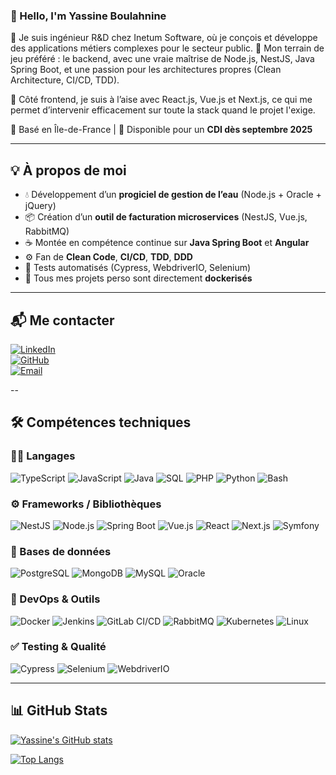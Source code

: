<!-- Links -->
[linkedin]: https://www.linkedin.com/in/yassine-boulahnine-141491133/
[github]: https://github.com/yasblha
[mail]: mailto:yassineboul0490@gmail.com
<!-- End links -->

### 👋 Hello, I'm Yassine Boulahnine

💼 Je suis ingénieur R&D chez Inetum Software, où je conçois et développe des applications métiers complexes pour le secteur public.
🎯 Mon terrain de jeu préféré : le backend, avec une vraie maîtrise de Node.js, NestJS, Java Spring Boot, et une passion pour les architectures propres (Clean Architecture, CI/CD, TDD).

🧩 Côté frontend, je suis à l’aise avec React.js, Vue.js et Next.js, ce qui me permet d’intervenir efficacement sur toute la stack quand le projet l'exige.


📍 Basé en Île-de-France | 📅 Disponible pour un **CDI dès septembre 2025**

---

## 💡 À propos de moi
- 💧 Développement d’un **progiciel de gestion de l’eau** (Node.js + Oracle + jQuery)
- 📦 Création d’un **outil de facturation microservices** (NestJS, Vue.js, RabbitMQ)
- ☕ Montée en compétence continue sur **Java Spring Boot** et **Angular**
- ⚙️ Fan de **Clean Code**, **CI/CD**, **TDD**, **DDD**
- 🧪 Tests automatisés (Cypress, WebdriverIO, Selenium)
- 🐳 Tous mes projets perso sont directement **dockerisés**

---

## 📬 Me contacter

[![LinkedIn](https://img.shields.io/badge/-LinkedIn-0A66C2?style=for-the-badge&logo=linkedin&logoColor=white)][linkedin]  
[![GitHub](https://img.shields.io/badge/-GitHub-181717?style=for-the-badge&logo=github&logoColor=white)][github]  
[![Email](https://img.shields.io/badge/-Email-EA4335?style=for-the-badge&logo=gmail&logoColor=white)][mail]

--

## 🛠️ Compétences techniques

### 👨‍💻 Langages
![TypeScript](https://img.shields.io/badge/-TypeScript-3178C6?style=flat-square&logo=typescript)
![JavaScript](https://img.shields.io/badge/-JavaScript-F7DF1E?style=flat-square&logo=javascript&logoColor=black)
![Java](https://img.shields.io/badge/-Java-007396?style=flat-square&logo=java)
![SQL](https://img.shields.io/badge/-SQL-4479A1?style=flat-square&logo=postgresql)
![PHP](https://img.shields.io/badge/-PHP-777BB4?style=flat-square&logo=php)
![Python](https://img.shields.io/badge/-Python-3776AB?style=flat-square&logo=python)
![Bash](https://img.shields.io/badge/-Bash-4EAA25?style=flat-square&logo=gnubash)

### ⚙️ Frameworks / Bibliothèques
![NestJS](https://img.shields.io/badge/-NestJS-E0234E?style=flat-square&logo=nestjs)
![Node.js](https://img.shields.io/badge/-Node.js-339933?style=flat-square&logo=node.js)
![Spring Boot](https://img.shields.io/badge/-Spring%20Boot-6DB33F?style=flat-square&logo=springboot)
![Vue.js](https://img.shields.io/badge/-Vue.js-4FC08D?style=flat-square&logo=vue.js)
![React](https://img.shields.io/badge/-React-61DAFB?style=flat-square&logo=react)
![Next.js](https://img.shields.io/badge/-Next.js-000000?style=flat-square&logo=next.js)
![Symfony](https://img.shields.io/badge/-Symfony-000000?style=flat-square&logo=symfony)

### 🧱 Bases de données
![PostgreSQL](https://img.shields.io/badge/-PostgreSQL-336791?style=flat-square&logo=postgresql)
![MongoDB](https://img.shields.io/badge/-MongoDB-47A248?style=flat-square&logo=mongodb)
![MySQL](https://img.shields.io/badge/-MySQL-4479A1?style=flat-square&logo=mysql)
![Oracle](https://img.shields.io/badge/-Oracle-F80000?style=flat-square&logo=oracle)

### 🚀 DevOps & Outils
![Docker](https://img.shields.io/badge/-Docker-2496ED?style=flat-square&logo=docker)
![Jenkins](https://img.shields.io/badge/-Jenkins-D24939?style=flat-square&logo=jenkins)
![GitLab CI/CD](https://img.shields.io/badge/-GitLab-330F63?style=flat-square&logo=gitlab)
![RabbitMQ](https://img.shields.io/badge/-RabbitMQ-FF6600?style=flat-square&logo=rabbitmq)
![Kubernetes](https://img.shields.io/badge/-Kubernetes-326CE5?style=flat-square&logo=kubernetes)
![Linux](https://img.shields.io/badge/-Linux-FCC624?style=flat-square&logo=linux)

### ✅ Testing & Qualité
![Cypress](https://img.shields.io/badge/-Cypress-17202C?style=flat-square&logo=cypress)
![Selenium](https://img.shields.io/badge/-Selenium-43B02A?style=flat-square&logo=selenium)
![WebdriverIO](https://img.shields.io/badge/-WebdriverIO-FF4A00?style=flat-square&logo=webdriverio)

---

## 📊 GitHub Stats

[![Yassine's GitHub stats](https://github-readme-stats.vercel.app/api?username=yasblha&show_icons=true&theme=radical)](https://github.com/yasblha)

[![Top Langs](https://github-readme-stats.vercel.app/api/top-langs/?username=yasblha&layout=compact&theme=radical)](https://github.com/yasblha)
